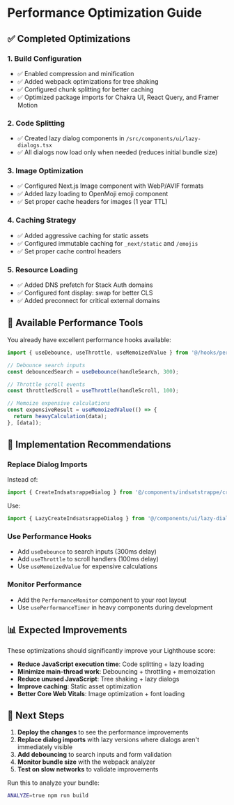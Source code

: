 # Performance Optimization Guide

## ✅ Completed Optimizations

### 1. Build Configuration
- ✅ Enabled compression and minification
- ✅ Added webpack optimizations for tree shaking
- ✅ Configured chunk splitting for better caching
- ✅ Optimized package imports for Chakra UI, React Query, and Framer Motion

### 2. Code Splitting
- ✅ Created lazy dialog components in `/src/components/ui/lazy-dialogs.tsx`
- ✅ All dialogs now load only when needed (reduces initial bundle size)

### 3. Image Optimization
- ✅ Configured Next.js Image component with WebP/AVIF formats
- ✅ Added lazy loading to OpenMoji emoji component
- ✅ Set proper cache headers for images (1 year TTL)

### 4. Caching Strategy
- ✅ Added aggressive caching for static assets
- ✅ Configured immutable caching for `_next/static` and `/emojis`
- ✅ Set proper cache control headers

### 5. Resource Loading
- ✅ Added DNS prefetch for Stack Auth domains
- ✅ Configured font display: swap for better CLS
- ✅ Added preconnect for critical external domains

## 🔧 Available Performance Tools

You already have excellent performance hooks available:

```typescript
import { useDebounce, useThrottle, useMemoizedValue } from '@/hooks/performance';

// Debounce search inputs
const debouncedSearch = useDebounce(handleSearch, 300);

// Throttle scroll events  
const throttledScroll = useThrottle(handleScroll, 100);

// Memoize expensive calculations
const expensiveResult = useMemoizedValue(() => {
  return heavyCalculation(data);
}, [data]);
```

## 🚀 Implementation Recommendations

### Replace Dialog Imports
Instead of:
```typescript
import { CreateIndsatsrappeDialog } from '@/components/indsatstrappe/create-indsatstrappe-dialog';
```

Use:
```typescript
import { LazyCreateIndsatsrappeDialog } from '@/components/ui/lazy-dialogs';
```

### Use Performance Hooks
- Add `useDebounce` to search inputs (300ms delay)
- Add `useThrottle` to scroll handlers (100ms delay)
- Use `useMemoizedValue` for expensive calculations

### Monitor Performance
- Add the `PerformanceMonitor` component to your root layout
- Use `usePerformanceTimer` in heavy components during development

## 📊 Expected Improvements

These optimizations should significantly improve your Lighthouse score:

- **Reduce JavaScript execution time**: Code splitting + lazy loading
- **Minimize main-thread work**: Debouncing + throttling + memoization
- **Reduce unused JavaScript**: Tree shaking + lazy dialogs
- **Improve caching**: Static asset optimization
- **Better Core Web Vitals**: Image optimization + font loading

## 🎯 Next Steps

1. **Deploy the changes** to see the performance improvements
2. **Replace dialog imports** with lazy versions where dialogs aren't immediately visible
3. **Add debouncing** to search inputs and form validation
4. **Monitor bundle size** with the webpack analyzer
5. **Test on slow networks** to validate improvements

Run this to analyze your bundle:
```bash
ANALYZE=true npm run build
```
